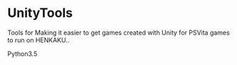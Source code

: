 # UnityTools
Tools for Making it easier to get games created with Unity for PSVita games to run on HENKAKU..

Python3.5
